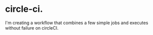 # circle-ci. 
I'm creating a workflow that combines a few simple jobs and executes without failure on circleCI.

